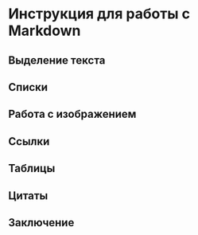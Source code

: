 # Инструкция для работы с Markdown

## Выделение текста
 
## Списки

## Работа с изображением

## Ссылки

## Таблицы

## Цитаты

## Заключение
